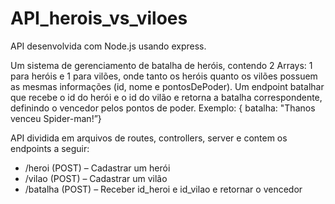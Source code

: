 # API_herois_vs_viloes

API desenvolvida com Node.js usando express.

Um sistema de gerenciamento de batalha de heróis, contendo 2 Arrays: 1 para heróis e 1 para vilões, onde tanto os heróis quanto os vilões possuem as mesmas informações (id, nome e pontosDePoder).
Um endpoint batalhar que recebe o id do herói e o id do vilão e retorna a batalha correspondente, definindo o vencedor pelos pontos de poder.
Exemplo: { batalha: "Thanos venceu Spider-man!”}

API dividida em arquivos de routes, controllers, server e contem os endpoints a seguir:
  -  /heroi (POST) – Cadastrar um herói
  -  /vilao (POST) – Cadastrar um vilão
  -  /batalha (POST) – Receber id_heroi e id_vilao e retornar o vencedor
